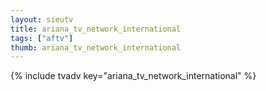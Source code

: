 ```yaml
--- 
layout: sieutv
title: ariana_tv_network_international
tags: ["aftv"]
thumb: ariana_tv_network_international
---
```

{% include tvadv key="ariana_tv_network_international" %}
